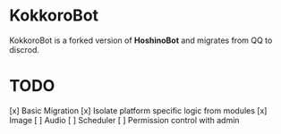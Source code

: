 # KokkoroBot
KokkoroBot is a forked version of **HoshinoBot** and migrates from QQ to discrod. 

# TODO
[x] Basic Migration
[x] Isolate platform specific logic from modules
[x] Image
[ ] Audio
[ ] Scheduler
[ ] Permission control with admin